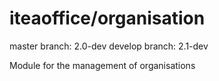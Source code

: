 iteaoffice/organisation
======================

master branch: 2.0-dev
develop branch: 2.1-dev

Module for the management of organisations
